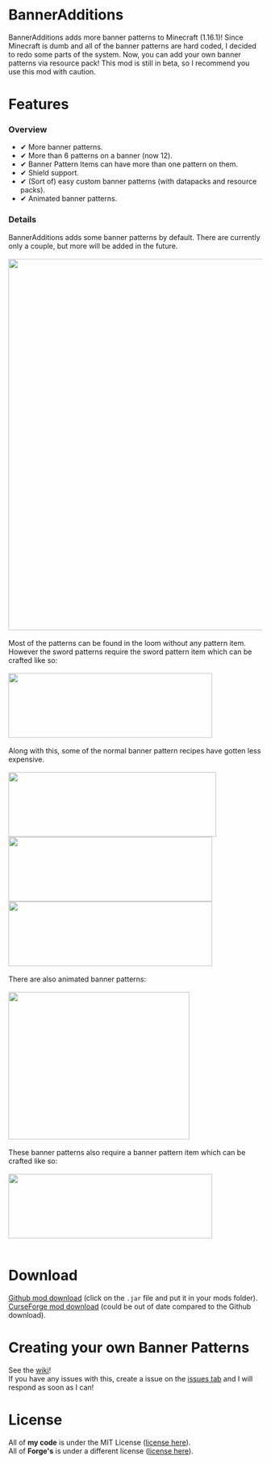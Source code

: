 # BannerAdditions
BannerAdditions adds more banner patterns to Minecraft (1.16.1)!
Since Minecraft is dumb and all of the banner patterns are hard coded, I decided to redo some parts of the system. Now, you can add your own banner patterns via resource pack!
This mod is still in beta, so I recommend you use this mod with caution.

# Features
### Overview
- ✔ More banner patterns.
- ✔ More than 6 patterns on a banner (now 12).
- ✔ Banner Pattern Items can have more than one pattern on them.
- ✔ Shield support.
- ✔ (Sort of) easy custom banner patterns (with datapacks and resource packs).
- ✔ Animated banner patterns.

### Details
BannerAdditions adds some banner patterns by default. There are currently only a couple, but more will be added in the future.<br><br>
<img src="../master/screenshots/banner_0.png" width="735"><br><br>
Most of the patterns can be found in the loom without any pattern item. However the sword patterns require the sword pattern item which can be crafted like so:<br><br>
<img src="../master/screenshots/crafting_swords.png" width="404" height="128"><br><br>
Along with this, some of the normal banner pattern recipes have gotten less expensive.<br><br>
<img src="../master/screenshots/crafting_creeper_charge.png" width="412" height="128"><br>
<img src="../master/screenshots/crafting_skull_charge.png" width="404" height="128"><br>
<img src="../master/screenshots/crafting_thing_charge.png" width="404" height="128"><br><br>
There are also animated banner patterns:<br><br>
<img src="../master/screenshots/banner_1.gif" width="359" height="292"><br><br>
These banner patterns also require a banner pattern item which can be crafted like so:<br><br>
<img src="../master/screenshots/crafting_animations.png" width="404" height="128"><br><br>

# Download
[Github mod download](https://github.com/EliteAsian123/BannerAdditions/releases) (click on the `.jar` file and put it in your mods folder).<br>
[CurseForge mod download](https://www.curseforge.com/minecraft/mc-mods/banneradditions) (could be out of date compared to the Github download).

# Creating your own Banner Patterns
See the [wiki](https://github.com/EliteAsian123/BannerAdditions/wiki/Creating-Custom-Banner-Patterns)!<br>
If you have any issues with this, create a issue on the [issues tab](https://github.com/EliteAsian123/BannerAdditions/issues) and I will respond as soon as I can!

# License
All of **my code** is under the MIT License ([license here](../master/LICENSE)).<br>
All of **Forge's** is under a different license ([license here](../master/FORGE_LICENSE)).

